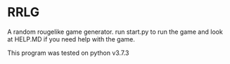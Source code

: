 # RRLG
A random rougelike game generator.
run start.py to run the game and look at HELP.MD if you need help with the game.

This program was tested on python v3.7.3
